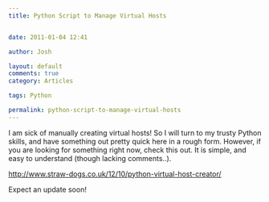 ```yaml
---
title: Python Script to Manage Virtual Hosts


date: 2011-01-04 12:41

author: Josh

layout: default
comments: true
category: Articles

tags: Python

permalink: python-script-to-manage-virtual-hosts
---
```


I am sick of manually creating virtual hosts! So I will turn to my
trusty Python skills, and have something out pretty quick here in a
rough form. However, if you are looking for something right now, check
this out. It is simple, and easy to understand (though lacking
comments..).

<http://www.straw-dogs.co.uk/12/10/python-virtual-host-creator/>

Expect an update soon!
